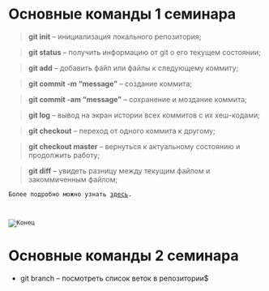 # Основные команды 1 семинара

> **git init** – инициализация локального репозитория;

> **git status** – получить информацию от git о его текущем состоянии;

> **git add** – добавить файл или файлы к следующему коммиту;

> **git commit -m “message”** – создание коммита;

> **git commit -am “message”** – сохранение и моздание коммита;

> **git log** – вывод на экран истории всех коммитов с их хеш-кодами;

> **git checkout** – переход от одного коммита к другому;

> **git checkout master** – вернуться к актуальному состоянию и продолжить работу;

> **git diff** – увидеть разницу между текущим файлом и закоммиченным файлом;

<code>Более подробно можно узнать [здесь][1].

[1]: https://docs.microsoft.com/ru-ru/contribute/markdown-reference
</code>

<code>![Конец](1.png)
</code>

# Основные команды 2 семинара

+ git branch – посмотреть список веток в репозитории$
